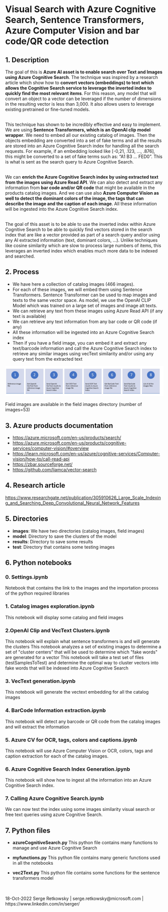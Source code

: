 # Visual Search with Azure Cognitive Search, Sentence Transformers, Azure Computer Vision and bar code/QR code detection

## 1. Description
The goal of this is **Azure AI asset is to enable search over Text and Images using Azure Cognitive Search**. The technique was inspired by a research article which show how to **convert vectors (embeddings) to text which allows the Cognitive Search service to leverage the inverted index to quickly find the most relevant items**. For this reason, any model that will convert an object to a vector can be leveraged if the number of dimensions in the resulting vector is less than 3,000. It also allows users to leverage existing pretrained or fine-tuned models.<br><br>

This technique has shown to be incredibly effective and easy to implement. We are using **Sentence Transformers, which is an OpenAI clip model wrapper**. We need to embed all our existing catalog of images. Then the objects embedding are converted into a set of fake terms and all the results are stored into an Azure Cognitive Search index for handling all the search requests.
For example, if an embedding looked like [-0,21, .123, ..., .876], this might be converted to a set of fake terms such as: “A1 B3 … FED0”. This is what is sent as the search query to Azure Cognitive Search.<br><br>

We can **enrich the Azure Cognitive Search index by using extracted text from the images using Azure Read API**. We can also detect and extract any information from **bar code and/or QR code** that might be available in the products catalog images. And we can use also **Azure Computer Vision as well to detect the dominant colors of the image, the tags that can describe the image and the caption of each image**. All these information will be ingested into the Azure Cognitive Search index.<br><br>

The goal of this asset is to be able to use the inverted index within Azure Cognitive Search to be able to quickly find vectors stored in the search index that are like a vector provided as part of a search query and/or using any AI extracted information (text, dominant colors, …). Unlike techniques like cosine similarity which are slow to process large numbers of items, this leverages an inverted index which enables much more data to be indexed and searched.<br>

## 2. Process

- We have here a collection of catalog images (466 images).
- For each of these images, we will embed them using Sentence Transformers.  Sentence Transformer can be used to map images and texts to the same vector space. As model, we use the OpenAI CLIP Model which was trained on a large set of images and image alt texts.
- We can retrieve any text from these images using Azure Read API (if any text is available)
- We can retrieve any text information from any bar code or QR code (if any)
- All these information will be ingested into an Azure Cognitive Search index
- Then if you have a field image, you can embed it and extract any text/barcode information and call the Azure Cognitive Search index to retrieve any similar images using vecText similarity and/or using any query text from the extracted text


<img src="https://github.com/retkowsky/images/blob/master/process.png?raw=true">

Field images are available in the field images directory (number of images=53)


## 3. Azure products documentation
- https://azure.microsoft.com/en-us/products/search/ 
- https://azure.microsoft.com/en-us/products/cognitive-services/computer-vision/#overview 
- https://learn.microsoft.com/en-us/azure/cognitive-services/Computer-vision/how-to/call-read-api 
- https://zbar.sourceforge.net/ 
- https://github.com/liamca/vector-search

## 4. Research article
https://www.researchgate.net/publication/305910626_Large_Scale_Indexing_and_Searching_Deep_Convolutional_Neural_Network_Features
    
## 5. Directories
- **images**: We have two directories (catalog images, field images)
- **model**: Directory to save the clusters of the model
- **results**: Directory to save some results
- **test**: Directory that contains some testing images

## 6. Python notebooks

### 0. Settings.ipynb
Notebook that contains the link to the images and the importation process of the python required libraries

### 1. Catalog images exploration.ipynb
This notebook will display some catalog and field images

### 2.OpenAI Clip and VecText Clusters.ipynb
This notebook will explain what sentence transformers is and will generate the clusters
This notebook analyzes a set of existing images to determine a set of "cluster centers" that will be used to determine which "fake words" are generated for a vector
This notebook will take a test set of files (testSamplesToTest) and determine the optimal way to cluster vectors into fake words that will be indexed into Azure Cognitive Search

### 3. VecText generation.ipynb
This notebook will generate the vectext embedding for all the catalog images

### 4. BarCode Information extraction.ipynb
This notebook will detect any barcode or QR code from the catalog images and will extract the information

### 5. Azure CV for OCR, tags, colors and captions.ipynb
This notebook will use Azure Computer Vision or OCR, colors, tags and caption extraction for each of the catalog images.

### 6. Azure Cognitive Search Index Generation.ipynb
This notebook will show how to ingest all the information into an Azure Cognitive Search index.

### 7. Calling Azure Cognitive Search.ipynb
We can now test the index using some images similarity visual search or free text queries using azure Cognitive Search.

## 7. Python files

- **azureCognitiveSearch.py**
This python file contains many functions to manage and use Azure Cognitive Search

- **myfunctions.py**
This python file contains many generic functions used in all the notebooks

- **vec2Text.py**
This python file contains some functions for the sentence transformers model
<br>
<br>
18-Oct-2022 Serge Retkowsky | serge.retkowsky@microsoft.com | https://www.linkedin.com/in/serger/
